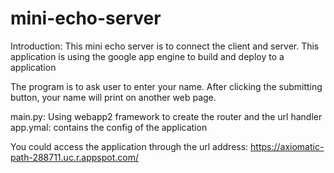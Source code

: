 # mini-echo-server

Introduction: This mini echo server is to connect the client and server. This application is using the google app engine to build and deploy to a application

The program is to ask user to enter your name. After clicking the submitting button, your name will print on another web page. 

main.py: Using webapp2 framework to create the router and the url handler
app.ymal: contains the config of the application


You could access the application through the url address: https://axiomatic-path-288711.uc.r.appspot.com/

